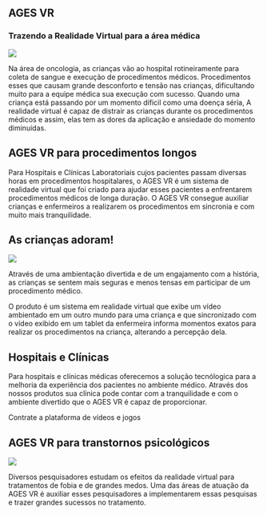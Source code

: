 ## AGES VR

### Trazendo a Realidade Virtual para a área médica

![](https://wrm5sysfkg-flywheel.netdna-ssl.com/wp-content/uploads/2016/06/Cedars-Sinai-Unveils-Therapeutic-Virtual-Reality-to-Enhance-Patient-Experience.png)

Na área de oncologia, as crianças vão ao hospital rotineiramente para coleta de sangue e execução de procedimentos médicos. Procedimentos esses que causam grande desconforto e tensão nas crianças, dificultando muito para a equipe médica sua execução com sucesso. Quando uma criança está passando por um momento díficil como uma doença séria, 
A realidade virtual é capaz de distrair as crianças durante os procedimentos médicos e assim, elas tem as dores da aplicação e ansiedade do momento diminuídas.


## AGES VR para procedimentos longos

Para Hospitais e Clínicas Laboratoriais cujos pacientes passam diversas horas em procedimentos hospitalares, o AGES VR é um sistema de realidade virtual que foi criado para ajudar esses pacientes a enfrentarem procedimentos médicos de longa duração. O AGES VR consegue auxiliar crianças e enfermeiros a realizarem os procedimentos em sincronia e com muito mais tranquilidade.



## As crianças adoram!

![](https://cdn.trendhunterstatic.com/thumbs/kid-friendly-vr.jpeg)

Através de uma ambientação divertida e de um engajamento com a história, as crianças se sentem mais seguras e menos tensas em participar de um procedimento médico.

O produto é um sistema em realidade virtual que exibe um vídeo ambientado em um outro mundo para uma criança e que sincronizado com o vídeo exibido em um tablet da enfermeira informa momentos exatos para realizar os procedimentos na criança, alterando a percepção dela.



## Hospitais e Clínicas

Para hospitais e clínicas médicas oferecemos a solução tecnólogica para a melhoria da experiência dos pacientes no ambiente médico. Através dos nossos produtos sua clínica pode contar com a tranquilidade e com o ambiente divertido que o AGES VR é capaz de proporcionar.

Contrate a plataforma de vídeos e jogos


## AGES VR para transtornos psicológicos

![](http://www.zerintia.com/blog/wp-content/uploads/2016/01/virtual_reality1.jpg)

Diversos pesquisadores estudam os efeitos da realidade virtual para tratamentos de fobia e de grandes medos. Uma das áreas de atuação da AGES VR é auxiliar esses pesquisadores a implementarem essas pesquisas e trazer grandes sucessos no tratamento.


